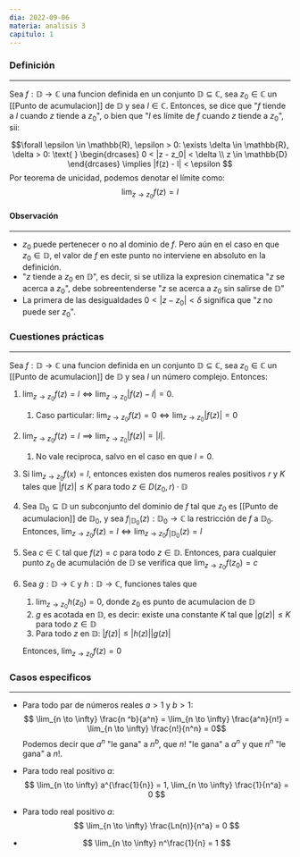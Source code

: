 ```yaml
---
dia: 2022-09-06
materia: analisis 3
capitulo: 1
---
```

### Definición
---
Sea $f:\mathbb{D} \to \mathbb{C}$ una funcion definida en un conjunto $\mathbb{D} \subseteq \mathbb{C}$, sea $z_0 \in \mathbb{C}$ un [[Punto de acumulacion]] de $\mathbb{D}$ y sea $l \in \mathbb{C}$. Entonces, se dice que "$f$ tiende a $l$ cuando $z$ tiende a $z_0$", o bien que "$l$ es límite de $f$ cuando $z$ tiende a $z_0$", sii:

$$\forall \epsilon \in \mathbb{R}, \epsilon > 0: \exists \delta \in \mathbb{R}, \delta > 0: \text{ } 
\begin{drcases} 
0 < |z - z_0| < \delta \\
z \in \mathbb{D}
\end{drcases} \implies |f(z) - l| < \epsilon $$
Por teorema de unicidad, podemos denotar el límite como:
$$\lim_{z\to z_0}f(z)=l$$

#### Observación
---
* $z_0$ puede pertenecer o no al dominio de $f$. Pero aún en el caso en que $z_0 \in \mathbb{D}$, el valor de $f$ en este punto no interviene en absoluto en la definición.
* "$z$ tiende a $z_0$ en $\mathbb{D}$", es decir, si se utiliza la expresion cinematica "$z$ se acerca a $z_0$", debe sobreentenderse "$z$ se acerca a $z_0$ sin salirse de $\mathbb{D}$"
* La primera de las desigualdades $0 < |z - z_0| < \delta$ significa que "$z$ no puede ser $z_0$".


### Cuestiones prácticas
---
Sea $f:\mathbb{D} \to \mathbb{C}$ una funcion definida en un conjunto $\mathbb{D} \subseteq \mathbb{C}$, sea $z_0 \in \mathbb{C}$ un [[Punto de acumulacion]] de $\mathbb{D}$ y sea $l$ un número complejo. Entonces:

1) $\lim_{z \to z_0} f(z) = l \Longleftrightarrow \lim_{z \to z_0} |f(z) - l| = 0$.
	1) Caso particular: $\lim_{z \to z_0} f(z) = 0 \Longleftrightarrow \lim_{z \to z_0} |f(z)| = 0$
2) $\lim_{z \to z_0} f(z) = l \implies \lim_{z \to z_0} |f(z)| = |l|$.
	1) No vale reciproca, salvo en el caso en que $l = 0$.
3) Si $\lim_{z \to z_0}f(x) = l$, entonces existen dos numeros reales positivos $r$ y $K$ tales que $|f(z)|  \leq K$ para todo $z \in D(z_0, r) \cdot \mathbb{D}$
4) Sea $\mathbb{D}_0 \subseteq \mathbb{D}$ un subconjunto del dominio de $f$ tal que $z_0$ es [[Punto de acumulacion]] de $\mathbb{D}_0$, y sea $f_{|\mathbb{D}_0}(z) : \mathbb{D}_0 \to \mathbb{C}$ la restricción de $f$ a $\mathbb{D}_0$. Entonces,
		$\lim_{z \to z_0} f(z) = l \Longleftrightarrow \lim_{z \to z_0} f_{|\mathbb{D}_0}(z) = l$ 
5) Sea $c \in \mathbb{C}$ tal que $f(z) = c$ para todo $z \in \mathbb{D}$. Entonces, para cualquier punto $z_0$ de acumulación de $\mathbb{D}$ se verifica que 
		$\lim_{z \to z_0} f(z_0) = c$
6) Sea $g:\mathbb{D} \to \mathbb{C}$ y $h:\mathbb{D} \to \mathbb{C}$, funciones tales que 
	1) $\lim_{z \to z_0} h(z_0) = 0$, donde $z_0$ es punto de acumulacion de $\mathbb{D}$
	2) $g$ es acotada en $\mathbb{D}$, es decir: existe una constante $K$ tal que $|g(z)| \leq K$ para todo $z \in \mathbb{D}$
	3) Para todo $z$ en $\mathbb{D}$: $|f(z)| \leq |h(z)||g(z)|$

	Entonces, $\lim_{z \to z_0} f(z) = 0$


### Casos especificos
---
* Para todo par de números reales $a > 1$ y $b > 1$: $$ \lim_{n \to \infty} \frac{n ^b}{a^n} = \lim_{n \to \infty} \frac{a^n}{n!} = \lim_{n \to \infty} \frac{n!}{n^n} = 0$$
  Podemos decir que $a^n$ "le gana" a $n^b$, que $n!$ "le gana" a $a^n$ y que $n^n$ "le gana" a $n!$.

* Para todo real positivo $a$: $$ \lim_{n \to \infty} a^{\frac{1}{n}} = 1, \lim_{n \to \infty} \frac{1}{n^a} = 0 $$

* Para todo real positivo $a$: $$ \lim_{n \to \infty} \frac{Ln(n)}{n^a} = 0 $$

* $$ \lim_{n \to \infty} n^\frac{1}{n} = 1 $$